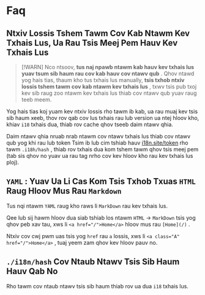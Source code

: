 # Faq

## Ntxiv Lossis Tshem Tawm Cov Kab Ntawm Kev Txhais Lus, Ua Rau Tsis Meej Pem Hauv Kev Txhais Lus

> [!WARN]
> Nco ntsoov, **tus naj npawb ntawm kab hauv kev txhais lus yuav tsum sib haum rau cov kab hauv cov ntawv qub** .
> Qhov ntawd yog hais tias, thaum kho tus txhais lus manually, **tsis txhob ntxiv lossis tshem tawm cov kab ntawm kev txhais lus** , txwv tsis pub txoj kev sib raug zoo ntawm kev txhais lus thiab cov ntawv qub yuav raug teeb meem.

Yog hais tias koj yuam kev ntxiv lossis rho tawm ib kab, ua rau muaj kev tsis sib haum xeeb, thov rov qab cov lus txhais rau lub version ua ntej hloov kho, khiav `i18` txhais dua, thiab rov cache qhov tseeb daim ntawv qhia.

Daim ntawv qhia nruab nrab ntawm cov ntawv txhais lus thiab cov ntawv qub yog khi rau lub token Tsim ib lub cim tshiab hauv [i18n.site/token](//i18n.site/token) rho tawm `.i18h/hash` , thiab rov txhais dua kom tshem tawm qhov tsis meej pem (tab sis qhov no yuav ua rau tag nrho cov kev hloov kho rau kev txhais lus ploj).

## `YAML` : Yuav Ua Li Cas Kom Tsis Txhob Txuas `HTML` Raug Hloov Mus Rau `Markdown`

Tus nqi ntawm `YAML` raug kho raws li `MarkDown` rau kev txhais lus.

Qee lub sij hawm hloov dua siab tshiab los ntawm `HTML` → `MarkDown` tsis yog qhov peb xav tau, xws li `<a href="/">Home</a>` hloov mus rau `[Home](/)` .

Ntxiv cov cwj pwm uas tsis yog `href` rau `a` lossis, xws li `<a class="A" href="/">Home</a>` , tuaj yeem zam qhov kev hloov pauv no.

## `./i18n/hash` Cov Ntaub Ntawv Tsis Sib Haum Hauv Qab No

Rho tawm cov ntaub ntawv tsis sib haum thiab rov ua dua `i18` txhais lus.